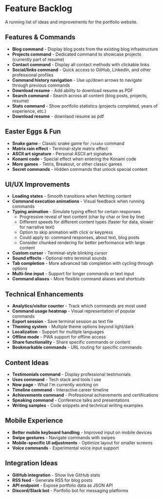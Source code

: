 # Feature Backlog

A running list of ideas and improvements for the portfolio website.

## Features & Commands

- **Blog command** - Display blog posts from the existing blog infrastructure
- **Projects command** - Dedicated command to showcase projects (currently part of resume)
- **Contact command** - Display all contact methods with clickable links
- **Social/links command** - Quick access to GitHub, LinkedIn, and other professional profiles
- **Command history navigation** - Use up/down arrows to navigate through previous commands
- **Download resume** - Add ability to download resume as PDF
- **Search command** - Search across all content (blog posts, projects, resume)
- **Stats command** - Show portfolio statistics (projects completed, years of experience, etc.)
- **Download resume** - downlaod resume as pdf

## Easter Eggs & Fun

- **Snake game** - Classic snake game for `/snake` command
- **Matrix rain effect** - Terminal-style matrix effect
- **ASCII art signature** - Personal ASCII art signature
- **Konami code** - Special effect when entering the Konami code
- **More games** - Tetris, Breakout, or other classic games
- **Secret commands** - Hidden commands that unlock special content

## UI/UX Improvements

- **Loading states** - Smooth transitions when fetching content
- **Command execution animations** - Visual feedback when running commands
- **Typing animation** - Simulate typing effect for certain responses
  - Progressive reveal of text content (char by char or line by line)
  - Different speeds for different content types (faster for data, slower for narrative text)
  - Option to skip animation with click or keypress
  - Could apply to: command responses, about text, blog posts
  - Consider chunked rendering for better performance with large content
- **Custom cursor** - Terminal-style blinking cursor
- **Sound effects** - Optional retro terminal sounds
- **Tab completion** - More advanced tab completion with cycling through options
- **Multi-line input** - Support for longer commands or text input
- **Command aliases** - More flexible command aliases and shortcuts

## Technical Enhancements

- **Analytics/visitor counter** - Track which commands are most used
- **Command usage heatmap** - Visual representation of popular commands
- **Export session** - Save terminal session as text file
- **Theming system** - Multiple theme options beyond light/dark
- **Localization** - Support for multiple languages
- **Offline mode** - PWA support for offline access
- **Share functionality** - Share specific commands or content
- **Bookmarkable commands** - URL routing for specific commands

## Content Ideas

- **Testimonials command** - Display professional testimonials
- **Uses command** - Tech stack and tools I use
- **Now page** - What I'm currently working on
- **Timeline command** - Interactive career timeline
- **Achievements command** - Professional achievements and certifications
- **Speaking command** - Conference talks and presentations
- **Writing samples** - Code snippets and technical writing examples

## Mobile Experience

- **Better mobile keyboard handling** - Improved input on mobile devices
- **Swipe gestures** - Navigate commands with swipes
- **Mobile-specific UI adjustments** - Optimize layout for smaller screens
- **Voice commands** - Experimental voice input support

## Integration Ideas

- **GitHub integration** - Show live GitHub stats
- **RSS feed** - Generate RSS for blog posts
- **API endpoint** - Expose portfolio data as JSON API
- **Discord/Slack bot** - Portfolio bot for messaging platforms